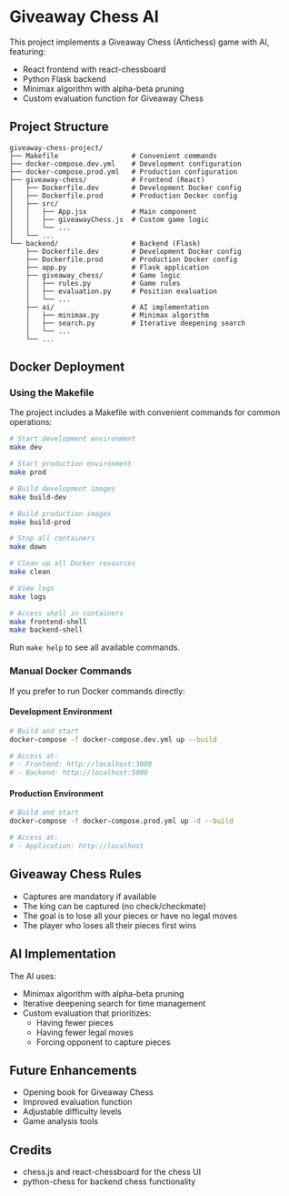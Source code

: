 # Giveaway Chess AI

This project implements a Giveaway Chess (Antichess) game with AI, featuring:
- React frontend with react-chessboard
- Python Flask backend
- Minimax algorithm with alpha-beta pruning
- Custom evaluation function for Giveaway Chess

## Project Structure

```
giveaway-chess-project/
├── Makefile                  # Convenient commands
├── docker-compose.dev.yml    # Development configuration
├── docker-compose.prod.yml   # Production configuration
├── giveaway-chess/           # Frontend (React)
│   ├── Dockerfile.dev        # Development Docker config
│   ├── Dockerfile.prod       # Production Docker config
│   ├── src/
│   │   ├── App.jsx           # Main component
│   │   ├── giveawayChess.js  # Custom game logic
│   │   └── ...
│   └── ...
└── backend/                  # Backend (Flask)
    ├── Dockerfile.dev        # Development Docker config
    ├── Dockerfile.prod       # Production Docker config
    ├── app.py                # Flask application
    ├── giveaway_chess/       # Game logic
    │   ├── rules.py          # Game rules
    │   ├── evaluation.py     # Position evaluation
    │   └── ...
    ├── ai/                   # AI implementation
    │   ├── minimax.py        # Minimax algorithm
    │   ├── search.py         # Iterative deepening search
    │   └── ...
    └── ...
```

## Docker Deployment

### Using the Makefile

The project includes a Makefile with convenient commands for common operations:

```bash
# Start development environment
make dev

# Start production environment
make prod

# Build development images
make build-dev

# Build production images
make build-prod

# Stop all containers
make down

# Clean up all Docker resources
make clean

# View logs
make logs

# Access shell in containers
make frontend-shell
make backend-shell
```

Run `make help` to see all available commands.

### Manual Docker Commands

If you prefer to run Docker commands directly:

#### Development Environment

```bash
# Build and start
docker-compose -f docker-compose.dev.yml up --build

# Access at:
# - Frontend: http://localhost:3000
# - Backend: http://localhost:5000
```

#### Production Environment

```bash
# Build and start
docker-compose -f docker-compose.prod.yml up -d --build

# Access at:
# - Application: http://localhost
```

## Giveaway Chess Rules

- Captures are mandatory if available
- The king can be captured (no check/checkmate)
- The goal is to lose all your pieces or have no legal moves
- The player who loses all their pieces first wins

## AI Implementation

The AI uses:
- Minimax algorithm with alpha-beta pruning
- Iterative deepening search for time management
- Custom evaluation that prioritizes:
  - Having fewer pieces
  - Having fewer legal moves
  - Forcing opponent to capture pieces

## Future Enhancements

- Opening book for Giveaway Chess
- Improved evaluation function
- Adjustable difficulty levels
- Game analysis tools

## Credits

- chess.js and react-chessboard for the chess UI
- python-chess for backend chess functionality